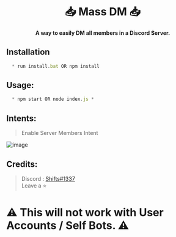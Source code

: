 <h1 align="center"> 📥 Mass DM 📥 </h1>

<p align='center'>
  <b>A way to easily DM all members in a Discord Server.</b><br>
</p>

## Installation
```js
  * run install.bat OR npm install
```

##  Usage:
```js
  * npm start OR node index.js *
```

## Intents:

> Enable Server Members Intent

![image](https://github.com/ignshifts/Mass-DM/assets/74390871/4ec5a6be-ab3c-4b17-b13e-967212c0390a)

##  Credits:
 > Discord : [Shifts#1337](https://discord.com/users/994717305542021244)
 > <br>Leave a ⭐


# ⚠️<b> This will not work with User Accounts / Self Bots. ⚠️
